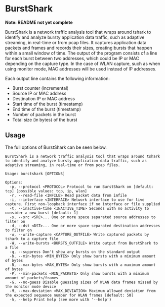 # BurstShark

**Note: README not yet complete**

BurstShark is a network traffic analysis tool that wraps around tshark to identify and analyze bursty application data traffic, such as adaptive streaming, in real-time or from pcap files. It captures application data packets and frames and records their sizes, creating bursts that happen within a small window of time. The output of the program consists of a line for each burst between two addresses, which could be IP or MAC depending on the capture type. In the case of WLAN capture, such as when using monitor mode, MAC addresses will be used instead of IP addresses.

Each output line contains the following information:

* Burst counter (incremental)
* Source IP or MAC address
* Destination IP or MAC address
* Start time of the burst (timestamp)
* End time of the burst (timestamp)
* Number of packets in the burst
* Total size (in bytes) of the burst

## Usage
The full options of BurstShark can be seen below.

```shell
BurstShark is a network traffic analysis tool that wraps around tshark to identify and analyze bursty application data traffic, such as adaptive streaming, in real-time or from pcap files.

Usage: burstshark [OPTIONS]

Options:
  -p, --protocol <PROTOCOL> Protocol to run BurstShark on [default: tcp] [possible values: tcp, ip, wlan]
  -r, --read-file <INFILE> Read packet data from infile
  -i, --interface <INTERFACE> Network interface to use for live capture. First non-loopback interface if no interface or file supplied
  -t, --inactive-time <INACTIVE_TIME> Seconds with no activity to consider a new burst [default: 1]
  -s, --src <SRC>... One or more space separated source addresses to filter on
  -d, --dst <DST>... One or more space separated destination addresses to filter on
  -w, --write-capture <CAPTURE_OUTFILE> Write captured packets by tshark to a capture file
  -W, --write-bursts <BURSTS_OUTFILE> Write output from BurstShark to a file
  -q, --suppress Don't show any bursts on the standard output
  -b, --min-bytes <MIN_BYTES> Only show bursts with a minimum amount of bytes
  -B, --max-bytes <MAX_BYTES> Only show bursts with a maximum amount of bytes
  -P, --min-packets <MIN_PACKETS> Only show bursts with a minimum amount of packets/frames
  -G, --no-guess Disable guessing sizes of WLAN data frames missed by the monitor mode device
  -M, --max-deviation <MAX_DEVIATION> Maximum allowed deviation from the expected sequence number for WLAN frames [default: 50]
  -h, --help Print help (see more with '--help')
```
